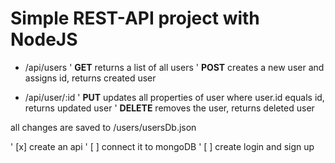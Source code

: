 # Simple REST-API project with NodeJS

* /api/users
    ' **GET** returns a list of all users
    ' **POST** creates a new user and assigns id, returns created user

* /api/user/:id
    ' **PUT** updates all properties of user where user.id equals id, returns updated user
    ' **DELETE** removes the user, returns deleted user

all changes are saved to /users/usersDb.json

' [x] create an api
' [ ] connect it to mongoDB
' [ ] create login and sign up